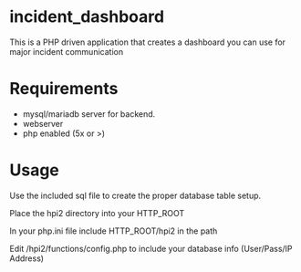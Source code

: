 # incident_dashboard
This is a PHP driven application that creates a dashboard you can use for major incident communication

# Requirements
- mysql/mariadb server for backend.
- webserver
- php enabled (5x or >)

# Usage

Use the included sql file to create the proper database table setup.

Place the hpi2 directory into your HTTP_ROOT

In your php.ini file include HTTP_ROOT/hpi2 in the path

Edit /hpi2/functions/config.php to include your database info (User/Pass/IP Address)
